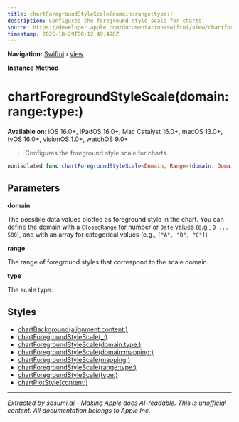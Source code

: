 ```yaml
---
title: chartForegroundStyleScale(domain:range:type:)
description: Configures the foreground style scale for charts.
source: https://developer.apple.com/documentation/swiftui/view/chartforegroundstylescale(domain:range:type:)
timestamp: 2025-10-29T00:12:49.498Z
---
```


**Navigation:** [Swiftui](/documentation/swiftui) › [view](/documentation/swiftui/view)

**Instance Method**

# chartForegroundStyleScale(domain:range:type:)

**Available on:** iOS 16.0+, iPadOS 16.0+, Mac Catalyst 16.0+, macOS 13.0+, tvOS 16.0+, visionOS 1.0+, watchOS 9.0+

> Configures the foreground style scale for charts.

```swift
nonisolated func chartForegroundStyleScale<Domain, Range>(domain: Domain, range: Range, type: ScaleType? = nil) -> some View where Domain : ScaleDomain, Range : ScaleRange, Range.VisualValue : ShapeStyle
```

## Parameters

**domain**

The possible data values plotted as foreground style in the chart. You can define the domain with a `ClosedRange` for number or `Date` values (e.g., `0 ... 500`), and with an array for categorical values (e.g., `["A", "B", "C"]`)



**range**

The range of foreground styles that correspond to the scale domain.



**type**

The scale type.



## Styles

- [chartBackground(alignment:content:)](/documentation/swiftui/view/chartbackground(alignment:content:))
- [chartForegroundStyleScale(_:)](/documentation/swiftui/view/chartforegroundstylescale(_:))
- [chartForegroundStyleScale(domain:type:)](/documentation/swiftui/view/chartforegroundstylescale(domain:type:))
- [chartForegroundStyleScale(domain:mapping:)](/documentation/swiftui/view/chartforegroundstylescale(domain:mapping:))
- [chartForegroundStyleScale(mapping:)](/documentation/swiftui/view/chartforegroundstylescale(mapping:))
- [chartForegroundStyleScale(range:type:)](/documentation/swiftui/view/chartforegroundstylescale(range:type:))
- [chartForegroundStyleScale(type:)](/documentation/swiftui/view/chartforegroundstylescale(type:))
- [chartPlotStyle(content:)](/documentation/swiftui/view/chartplotstyle(content:))

---

*Extracted by [sosumi.ai](https://sosumi.ai) - Making Apple docs AI-readable.*
*This is unofficial content. All documentation belongs to Apple Inc.*

